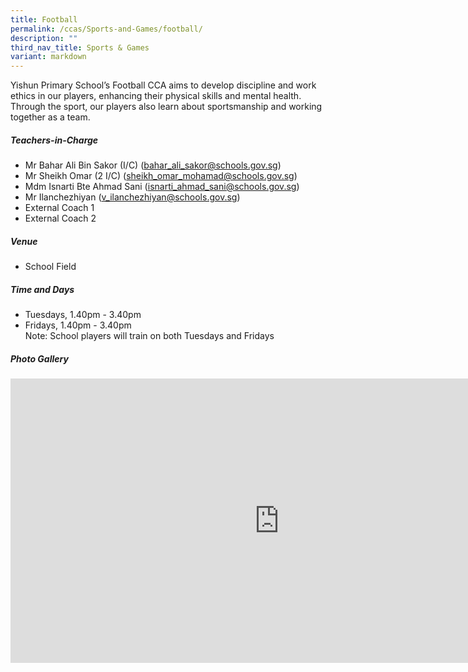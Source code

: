 ```yaml
---
title: Football
permalink: /ccas/Sports-and-Games/football/
description: ""
third_nav_title: Sports & Games
variant: markdown
---
```

Yishun Primary School’s Football CCA aims to develop discipline and work ethics in our players, enhancing their physical skills and mental health. Through the sport, our players also learn about sportsmanship and working together as a team.

##### **Teachers-in-Charge**
* Mr Bahar Ali Bin Sakor (I/C) (bahar_ali_sakor@schools.gov.sg)
* Mr Sheikh Omar (2 I/C) (sheikh_omar_mohamad@schools.gov.sg)
* Mdm Isnarti Bte Ahmad Sani (isnarti_ahmad_sani@schools.gov.sg)
* Mr Ilanchezhiyan (v_ilanchezhiyan@schools.gov.sg)
* External Coach 1
* External Coach 2

##### **Venue**
* School Field

##### **Time and Days**
* Tuesdays, 1.40pm - 3.40pm
* Fridays, 1.40pm - 3.40pm
<br>Note: School players will train on both Tuesdays and Fridays

##### **Photo Gallery**

<iframe src="https://docs.google.com/presentation/d/e/2PACX-1vSrS8fExK-elqLODDT78TxKeiJBKsB4vOvpLmxr3OcVSiVqER5smAMWaH-SiACXa4HZWwah2imZ1L1j/embed?start=true&amp;loop=true&amp;delayms=5000" frameborder="0" width="860" height="455" allowfullscreen="true"></iframe>